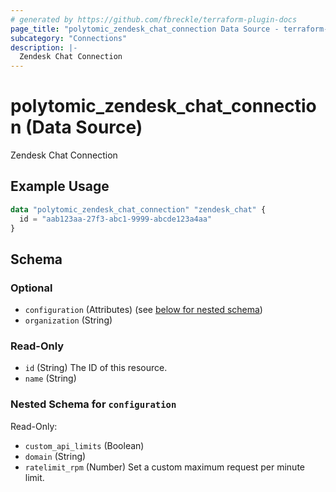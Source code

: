 ```yaml
---
# generated by https://github.com/fbreckle/terraform-plugin-docs
page_title: "polytomic_zendesk_chat_connection Data Source - terraform-provider-polytomic"
subcategory: "Connections"
description: |-
  Zendesk Chat Connection
---
```


# polytomic_zendesk_chat_connection (Data Source)

Zendesk Chat Connection

## Example Usage

```terraform
data "polytomic_zendesk_chat_connection" "zendesk_chat" {
  id = "aab123aa-27f3-abc1-9999-abcde123a4aa"
}
```

<!-- schema generated by tfplugindocs -->
## Schema

### Optional

- `configuration` (Attributes) (see [below for nested schema](#nestedatt--configuration))
- `organization` (String)

### Read-Only

- `id` (String) The ID of this resource.
- `name` (String)

<a id="nestedatt--configuration"></a>
### Nested Schema for `configuration`

Read-Only:

- `custom_api_limits` (Boolean)
- `domain` (String)
- `ratelimit_rpm` (Number) Set a custom maximum request per minute limit.


